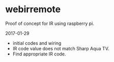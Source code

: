 # webirremote
Proof of concept for IR using raspberry pi.

2017-01-29
- initial codes and wiring
- IR code value does not match Sharp Aqua TV.
- Find appropriate IR code.

